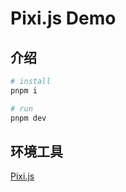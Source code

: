 # Pixi.js Demo

## 介绍

```sh
# install
pnpm i

# run
pnpm dev
```

## 环境工具
[Pixi.js](https://www.pixijs.com/)  

